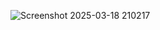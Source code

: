 ![Screenshot 2025-03-18 210217](https://github.com/user-attachments/assets/03a149ba-ec50-4507-8c8b-7f3a39105c4a)
